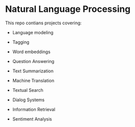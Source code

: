 # Natural Language Processing
This repo contians projects covering:
- Language modeling
- Tagging
- Word embeddings

- Question Answering
- Text Summarization
- Machine Translation
- Textual Search
- Dialog Systems 
- Information Retrieval
- Sentiment Analysis


